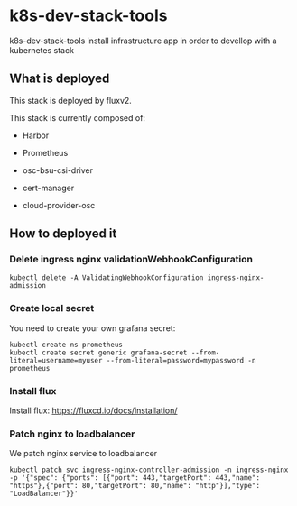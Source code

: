 # k8s-dev-stack-tools

k8s-dev-stack-tools install infrastructure app in order to devellop with a kubernetes stack

## What is deployed 

This stack is deployed by fluxv2.

This stack is currently composed of:

* Harbor

* Prometheus

* osc-bsu-csi-driver

* cert-manager

* cloud-provider-osc

## How to deployed it

### Delete ingress nginx validationWebhookConfiguration

```
kubectl delete -A ValidatingWebhookConfiguration ingress-nginx-admission
```

### Create local secret

You need to create your own grafana secret:
```
kubectl create ns prometheus
kubectl create secret generic grafana-secret --from-literal=username=myuser --from-literal=password=mypassword -n prometheus
```

### Install flux
Install flux:
https://fluxcd.io/docs/installation/

### Patch nginx to loadbalancer

We patch nginx service to loadbalancer
```
kubectl patch svc ingress-nginx-controller-admission -n ingress-nginx  -p '{"spec": {"ports": [{"port": 443,"targetPort": 443,"name": "https"},{"port": 80,"targetPort": 80,"name": "http"}],"type": "LoadBalancer"}}'
```

